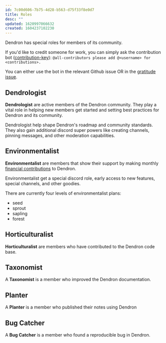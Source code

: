 ```yaml
---
id: 7c00d606-7b75-4d28-b563-d75f33f8e0d7
title: Roles
desc: ""
updated: 1620997066632
created: 1604237102230
---
```


Dendron has special roles for members of its community.

If you'd like to credit someone for work, you can simply ask the contribution bot ([contribution-key](https://allcontributors.org/docs/en/emoji-key)): `@all-contributors please add @<username> for <contributions>.`

You can either use the bot in the relevant Github issue OR in the [gratitude issue](https://github.com/dendronhq/dendron/issues/714).

## Dendrologist

**Dendrologist** are active members of the Dendron community. They play a vital role in helping new members get started and setting best practices for Dendron and its community.

Dendrologist help shape Dendron's roadmap and community standards. They also gain additional discord super powers like creating channels, pinning messages, and other moderation capabilities.

## Environmentalist

**Environmentalist** are members that show their support by making monthly [financial contributions](https://accounts.dendron.so/account/subscribe) to Dendron.

Environmentalist get a special discord role, early access to new features, special channels, and other goodies.

There are currently four levels of environmentalist plans:

-   seed
-   sprout
-   sapling
-   forest

## Horticulturalist

**Horticulturalist** are members who have contributed to the Dendron code base.

## Taxonomist

A **Taxonomist** is a member who improved the Dendron documentation.

## Planter

A **Planter** is a member who published their notes using Dendron

## Bug Catcher

A **Bug Catcher** is a member who found a reproducible bug in Dendron.
